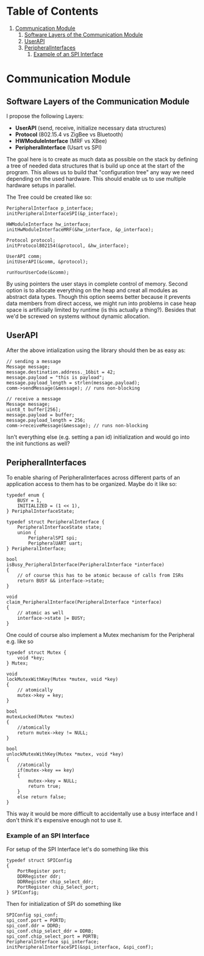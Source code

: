 
# Table of Contents

1.  [Communication Module](#org55606bb)
    1.  [Software Layers of the Communication Module](#orgd4c4682)
    2.  [UserAPI](#orgeec3702)
    3.  [PeripheralInterfaces](#orgdb9bb52)
        1.  [Example of an SPI Interface](#org408041e)



<a id="org55606bb"></a>

# Communication Module


<a id="orgd4c4682"></a>

## Software Layers of the Communication Module

I propose the following Layers:

-   **UserAPI** (send, receive, initialize necessary data structures)
-   **Protocol** (802.15.4 vs ZigBee vs Bluetooth)
-   **HWModuleInterface** (MRF vs XBee)
-   **PeripheralInterface** (Usart vs SPI)

The goal here is to create as much data as possible on the stack by defining a
tree of needed data structures that is build up once at the start
of the program. This allows us to build that "configuration tree" any way
we need depending on the used hardware. This should enable us to use
multiple hardware setups in parallel.

The Tree could be created like so:

    PeripheralInterface p_interface;
    initPeripheralInterfaceSPI(&p_interface);
    
    HWModuleInterface hw_interface;
    initHwModuleInterfaceMRF(&hw_interface, &p_interface);
    
    Protocol protocol;
    initProtocol802154(&protocol, &hw_interface);
    
    UserAPI comm;
    initUserAPI(&comm, &protocol);
    
    runYourUserCode(&comm);

By using pointers the user stays in complete control of memory.
Second option is to allocate everything on the heap and creat all
modules as abstract data types. Though this option seems better because it
prevents data members from direct access, we might run into problems in case
heap space is artificially limited by runtime (is this actually a thing?).
Besides that we'd be screwed on systems without dynamic allocation.


<a id="orgeec3702"></a>

## UserAPI

After the above intialization using the library should then be as easy as:

    // sending a message
    Message message;
    message.destination.address._16bit = 42;
    message.payload = "this is payload";
    message.payload_length = strlen(message.payload);
    comm->sendMessage(&message); // runs non-blocking
    
    // receive a message
    Message message;
    uint8_t buffer[256];
    message.payload = buffer;
    message.payload_length = 256;
    comm->receiveMessage(&message); // runs non-blocking

Isn't everything else (e.g. setting a pan id) initialization and would 
go into the init functions as well?


<a id="orgdb9bb52"></a>

## PeripheralInterfaces

To enable sharing of PeripheralInterfaces across different parts of an application
access to them has to be organized. Maybe do it like so:

    typedef enum {
        BUSY = 1,
        INITIALIZED = (1 << 1),
    } PeriphalInterfaceState;
    
    typedef struct PeripheralInterface {
        PeripheralInterfaceState state;
        union {
            PeripheralSPI spi;
            PeripheralUART uart;
    } PeripheralInterface;
    
    bool
    isBusy_PeripheralInterface(PeripheralInterface *interface)
    {
        // of course this has to be atomic because of calls from ISRs
        return BUSY && interface->state;
    }
    
    void
    claim_PeripheralInterface(PeripheralInterface *interface)
    {
        // atomic as well
        interface->state |= BUSY;
    }

One could of course also implement a Mutex mechanism for the Peripheral e.g. like so

    typedef struct Mutex {
        void *key;
    } Mutex;
    
    void
    lockMutexWithKey(Mutex *mutex, void *key)
    {
        // atomically
        mutex->key = key;
    }
    
    bool
    mutexLocked(Mutex *mutex)
    {
        //atomically
        return mutex->key != NULL;
    }
    
    bool
    unlockMutexWithKey(Mutex *mutex, void *key)
    {
        //atomically
        if(mutex->key == key)
        {
            mutex->key = NULL;
            return true;
        }
        else return false;
    }

This way it would be more difficult to accidentally use a busy interface and I don't
think it's expensive enough not to use it.


<a id="org408041e"></a>

### Example of an SPI Interface

For setup of the SPI Interface let's do something like this

    typedef struct SPIConfig
    {
        PortRegister port;
        DDRRegister ddr;
        DDRRegister chip_select_ddr;
        PortRegister chip_Select_port;
    } SPIConfig;

Then for initialization of SPI do something like

    SPIConfig spi_conf;
    spi_conf.port = PORTD;
    spi_conf.ddr = DDRD;
    spi_conf.chip_select_ddr = DDRB;
    spi_conf.chip_select_port = PORTB;
    PeripheralInterface spi_interface;
    initPeripheralInterfaceSPI(&spi_interface, &spi_conf);


